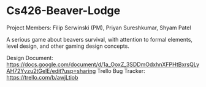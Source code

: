 # Cs426-Beaver-Lodge
Project Members: Filip Serwinski (PM), Priyan Sureshkumar, Shyam Patel


A serious game about beavers survival, with attention to formal elements, level design, and other gaming design concepts.

Design Document: https://docs.google.com/document/d/1a_OoxZ_3SDDmOdxhnXFPHtBxrsQLyAH72Yvzu2tGelE/edit?usp=sharing
Trello Bug Tracker: https://trello.com/b/awjLtiob

